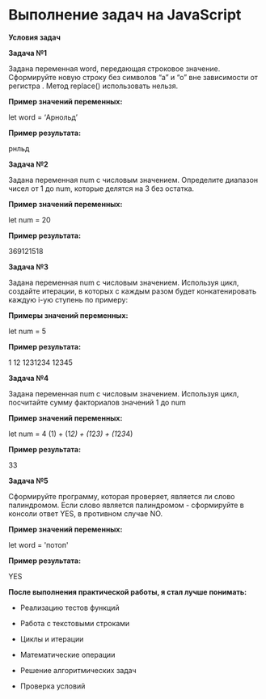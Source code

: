 # Выполнение задач на JavaScript

**Условия задач**

**Задача №1**

Задана переменная word, передающая строковое значение. Сформируйте новую строку без символов “а” и “о” вне зависимости от регистра . Метод replace() использовать нельзя. 

**Пример значений переменных:**

let word = ‘Арнольд’

**Пример результата:**

рнльд

**Задача №2**

Задана переменная num с числовым значением. Определите диапазон чисел от 1 до num, которые делятся на 3 без остатка.

**Пример значений переменных:** 

let num = 20

**Пример результата:** 

369121518

**Задача №3** 

Задана переменная num c числовым значением. Используя цикл, создайте итерации, в которых с каждым разом будет конкатенировать каждую i-ую ступень по примеру: 

**Примеры значений переменных:**

let num = 5 

**Пример результата:** 

1 12 1231234 12345

**Задача №4**

Задана переменная num c числовым значением. Используя цикл, посчитайте сумму факториалов значений 1 до num 

**Пример значений переменных:** 

let num = 4 (1) + (1*2) + (1*2*3) + (1*2*3*4)

**Пример результата:**

33

**Задача №5**

Сформируйте программу, которая проверяет, является ли слово палиндромом. Если слово является палиндромом - сформируйте в консоли ответ YES, в противном случае NO.

**Пример значений переменных:**

 let word = 'потоп' 
 
**Пример результата:**

YES


**После выполнения практической работы, я стал лучше понимать:**

- Реализацию тестов функций

- Работа с текстовыми строками

- Циклы и итерации

- Математические операции

- Решение алгоритмических задач

- Проверка условий
